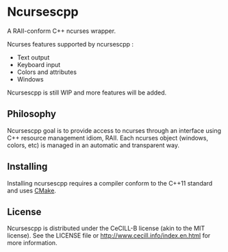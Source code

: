 # Ncursescpp

A RAII-conform C++ ncurses wrapper.

Ncurses features supported by ncursescpp :

* Text output
* Keyboard input
* Colors and attributes
* Windows

Ncursescpp is still WIP and more features will be added.

## Philosophy

Ncursescpp goal is to provide access to ncurses through an interface using C++ resource management idiom, RAII. Each ncurses object (windows, colors, etc) is managed in an automatic and transparent way.

## Installing

Installing ncursescpp requires a compiler conform to the C++11 standard and uses [CMake](http://www.cmake.org).

## License

Ncursescpp is distributed under the CeCILL-B license (akin to the MIT license). See the LICENSE file or http://www.cecill.info/index.en.html for more information.
